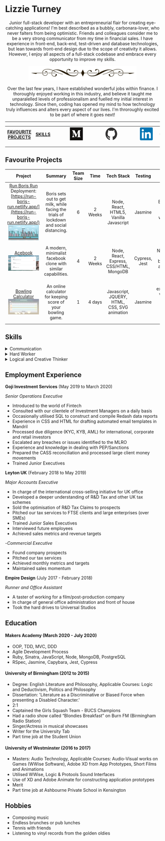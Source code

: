 # Lizzie Turney


<p align="center">
Junior full-stack developer with an entrepreneurial flair for creating eye-catching applications! I'm best described as a bubbly, carbonara-lover, who never falters from being optimistic. Friends and colleagues consider me to be a very strong communicator from my time in financial sales. I have experience in front-end, back-end, test-driven and database technologies, but lean towards front-end design due to the scope of creativity it allows. However, I enjoy all aspects of a full-stack codebase and embrace every opportunity to improve my skills.
</p>

<p align="center">
  <img src="./images/new_border.png" id="doodle"/>
  </p>

<p align="center"> 
Over the last few years, I have established wonderful jobs within finance. I thoroughly enjoyed working in this industry, and believe it taught me unparalelled levels of professionalism and fuelled my initial interest in technology. Since then, coding has opened my mind to how technology truly influences and alters every aspect of our lives. I'm throroughly excited to be part of where it goes next!
  </p>

<p align="center>
  <img src="./new_border.png" id="doodle"/>
 </p>

---------------------------------------------

|[FAVOURITE PROJECTS](#chapter-1)|[SKILLS](#chapter-2)|<a href="https://medium.com/me/stories/public"> <img src="./medium.png" alt="linkedin" hspace="50" height="42" width="42"></a>|<a href="https://github.com/LTurns"><img src="./github.png" alt="medium" hspace="50" height="42" width="42"></a>| <a href="https://www.linkedin.com/in/lizzie-turney-b35548a1/"><img src="./linkedin.png" alt="medium" hspace="50" height="42" width="42"></a>|[EMPLOYMENT EXPERIENCE](#chapter-3)|[EDUCATION](#chapter-4)|
|:-:|:-:|:-:|:-:|:-:|:-:|:-:|

------------------------------------------------------------------------------------




## Favourite Projects <a name="chapter-1"></a>


|Project|Summary|Team Size|Time|Tech Stack|Testing|Personal Highlights|
|:-:|:-:|:-:|:-:|:-:|:-:|:-:|
|[Run Boris Run](https://github.com/LTurns/Covid_Game) Deployment: [https://run-boris-run.netlify.app/](https://run-boris-run.netlify.app/)<img src="./run_boris_run.png" width="100" height="50" />| Boris sets out to get milk, while facing the trials of lockdown and social distancing.|6|2 Weeks|Node, React, HTML5, Vanilla Javascript|Jasmine|Bringing this idea to life was a whirlwind of creativity!|
|[Acebook](https://github.com/LTurns/Node4Code)<br><img src="./acebook.png" width="100" height="50" />|A modern, minimalist facebook clone with similar capabilities.|4|2 Weeks|Node, React, Express, CSS/HTML, MongoDB| Cypress, Jest | Learning Node within 2 weeks & being part of a great team was wonderful.|
|[Bowling Calculator](https://github.com/LTurns/bowling-challenge)<br> <img src="./bowling_calculator.png" width="100" height="50"/>| An online calculator for keeping score of your bowling game.|1|4 days|Javascript, JQUERY, HTML, CSS, SVG animation|Jasmine|Loved experimenting with visuals and animation, especially SVG and JQUERY.|


<!-- ### Personal Projects ###

|Project|Summary|Time|Tech Stack|Testing|
|:---|:---|:---|:---|:---|
|Thermostat| | | |//Involve my city front-end design for this one|

 use thermostat to include weather API and design - then put this in personal projects -->


## Skills <a name="chapter-2"></a>


<details close>
<summary>Communication</summary>
<br>
  
  In my previous job, much of my time involved consulting with financial investors or investment managers over large amounts of money. This required a high-level of clarity and professionalism, something I can certainly bring to the table. Further to this, in sales, you learn to "mirror" your clients. Selling everyday, though immensely tough, taught me to tailor my approach to each individual, among other invaluable lessons. This stream of varied conversation was something I exceeded in, always hitting target and bringing in over £200k of revenue in my first year.

Technology is perhaps the most indispensable industry of our time. Therefore, being a strong communicator, someone to bridge the gap between client and developer, is perhaps more important than ever and will continue to be a growing necessity.

</details>
  
  <details close>
<summary>Hard Worker</summary>
<br>
  
Jumping from a "C" to an "A" for A level French, exceeding my predicted grades, County Squash Champion and Grade 8 Voice were some early examples of my ability to work and study hard. More recently, it has been proven in my professional career, such as when I received a large promotion from Commercial Executive to Major Accounts Executive at the age of 24.

Self-sufficiency has always been important to me. I wanted to do Makers Academy for over a year and was able to save and complete the course, all while paying rent and bills in London independently. When I come across a problem in my code, it will niggle me until I solve it. I find great satisfaction in seeing my hard work pay off, and technology is no exception. As someone who has worked in industries such as film, sales and finance, I know versatility and a strong work ethic, are essential.

</details>

  <details close>
<summary>Logical and Creative Thinker</summary>
<br>
  
When studying English Literature and Philosophy at University, one of the most useful subject matters was the study of Logic. This was my strongest subject throughout my time at University. I received honours for every paper. Deducting the correct arguments and using mathmatical approaches came to me far more naturally than I ever suspected; I am able to revisit this part of my mind when I code. It has also benefited my creative side. In my masters, I had to edit, create and compose sound for trailers (the trailer I created here was for a 4 minute film https://www.youtube.com/watch?v=Sukp6BQ7_dQ). Combining logic, analytics and creativity really seemed to ameliorate and strengthen my work.

The world is ever evolving due to technology. Creativity, entrepreneurship and logical thinking are at the forefront of this evolution, so having the mindset to get involved, stay ahead, and one day make your own venture, truly excites me.

</details>


## Employment Experience <a name="chapter-3"></a>


**Goji Investment Services** (May 2019 to March 2020)  

*Senior Operations Executive*  
- Introduced to the world of Fintech
- Consulted with our clientele of Investment Managers on a daily basis
- Occasionally utilised SQL to construct  and compile Redash data reports
- Experience in CSS and HTML for drafting automated email templates in Mandril
- Processed due diligence (KYC, KYB, AML) for international, corporate and retail investors
- Escalated any breaches or issues identified to the MLRO
- Experience and knowledge in dealing with PEP/Sanctions
- Prepared the CASS reconciliation and processed large client money movements
- Trained Junior Executives

**Leyton UK** (February 2018 to May 2019)   

*Major Accounts Executive*
- In charge of the international cross-selling initiative for UK office
- Developed a deeper understanding of R&D Tax and other UK tax schemes
- Sold the optimisation of R&D Tax Claims to prospects
- Pitched our tax services to FTSE clients and large enterprises (over SMEs)
- Trained Junior Sales Executives
- Interviewed future employees
- Achieved sales metrics and revenue targets

-*Commercial Executive*
- Found company prospects
- Pitched our tax services
- Achieved monthly metrics and targets
- Maintained sales momentum

**Empire Design** (July 2017 - February 2018)

*Runner and Office Assistant*
- A taster of working for a film/post-production company
- In charge of general office administration and front of house
- Took the hard drives to Universal Studios

## Education <a name="chapter-4"></a>


#### Makers Academy (March 2020 - July 2020)

- OOP, TDD, MVC, DDD
- Agile Development Process
- Ruby, Sinatra, JavaScript, Node, MongoDB, PostgreSQL
- RSpec, Jasmine, Capybara, Jest, Cypress

#### University of Birmingham (2012 to 2015)

- Degree: English Literature and Philosophy, Applicable Courses: Logic and Deductivism,  Politics and Philosophy
- Dissertation: 'Literature as a Discriminative or Biased Force when presenting a Disabled Character.'
- 2:1
- Captained the Girls Squash Team - BUCS Champions
- Had a radio show called “Blondies Breakfast” on Burn FM (Birmingham Radio Station)
- Singer/Actress in musical showcases
- Writer for the University Tab
- Part time job at the Student Union

#### University of Westminster (2016 to 2017)

- Masters: Audio Technology, Applicable Courses: Audio-Visual works on Games (WWise Software), Adobe XD from App Prototypes, Short Films and Animations
- Utilised WWise, Logic & Protools Sound Interfaces
- Use of XD and Adobe Animate for constructing application prototypes
- Merit
- Part time job at Ashbourne Private School in Kensington

## Hobbies <a name="chapter-5"></a>


- Composing music
- Endless brunches or pub lunches
- Tennis with friends
- Listening to vinyl records from the golden oldies


